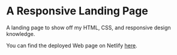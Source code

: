 # A Responsive Landing Page
A landing page to show off my HTML, CSS, and responsive design knowledge.

You can find the deployed Web page on Netlify [here](https://epic-bartik-d5f6f1.netlify.app/).
